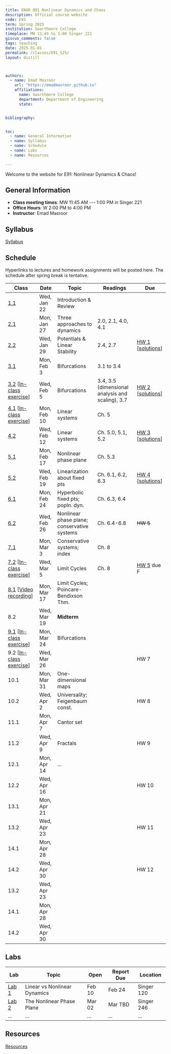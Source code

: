 ```yaml
---
title: ENGR 091 Nonlinear Dynamics and Chaos 
description: Official course website
code: E91
term: Spring 2025
institution: Swarthmore College
timeplace: MW 11:45 to 1:00 Singer 221
giscus_comments: false
tags: teaching 
date: 2025-01-01
permalink: /classes/E91_S25/
layout: distill



authors:
  - name: Emad Masroor
    url: "https://emadmasroor.github.io"
    affiliations:
      name: Swarthmore College
      department: Department of Engineering
      state: 


bibliography: 


toc:
  - name: General Information
  - name: Syllabus
  - name: Schedule
  - name: Labs
  - name: Resources

---
```


Welcome to the website for E91: Nonlinear Dynamics & Chaos!

## General Information

- **Class meeting times**: MW 11:45 AM --- 1:00 PM in Singer 221
- **Office Hours**: W 2:00 PM to 4:00 PM
- **Instructor**: Emad Masroor

## Syllabus

[Syllabus](E91-S25-Syllabus.pdf)

<object data="E91-S25-Syllabus.pdf" width="100%" height="500" type='application/pdf'></object>

## Schedule

Hyperlinks to lectures and homework assignments will be posted here. The schedule after spring break is tentative.

|   **Class**  |   **Date**     |   **Topic**                        |   **Readings**        |   **Due**  |
|--------------|----------------|------------------------------------|-----------------------|------------|
|   [1.1](Lecs/E91.S25.Lec1.pdf)        |   Wed, Jan 22  |   Introduction & Review            |                       |            |
|   [2.1](Lecs/E91.S25.Lec2.pdf)        |   Mon, Jan 27  |   Three approaches to dynamics     |   2.0, 2.1, 4.0, 4.1  |            |
|   [2.2](Lecs/E91.S25.Lec3.pdf)        |   Wed, Jan 29  |   Potentials & Linear Stability    |   2.4, 2.7            |   [HW 1](HW/HW1.pdf) [[solutions](HW/HW1Solutions.pdf)]     |
|   [3.1](Lecs/E91.S25.Lec4.pdf)        |   Mon, Feb 3   |   Bifurcations                     |   3.1 to 3.4               |            |
|   [3.2](Lecs/E91.S25.Lec5.pdf) [[In-class exercise](Exercises/Exercise1.pdf)]        |   Wed, Feb 5   |   Bifurcations                     |   3.4, 3.5 (dimensional analysis and scaling), 3.7               |   [HW 2](HW/HW2.pdf) [[solutions](HW/HW2Solutions.pdf)]     |
|   [4.1](Lecs/E91.S25.Lec6.pdf)  [[In-class exercise](Exercises/Exercise2.pdf)]              |   Mon, Feb 10  |   Linear systems                   |   Ch. 5               |            |
|   [4.2](Lecs/E91.S25.Lec7.pdf)        |   Wed, Feb 12  |   Linear systems                   |   Ch. 5.0, 5.1, 5.2               |   [HW 3](HW/HW3.pdf) [[solutions](HW/HW3Solutions.pdf)]     |
|   [5.1](Lecs/E91.S25.Lec8.pdf)        |   Mon, Feb 17  |   Nonlinear phase plane            |   Ch. 5.3               |            |
|   [5.2](Lecs/E91.S25.Lec9.pdf)        |   Wed, Feb 19  |   Linearization about fixed pts            |   Ch. 6.1, 6.2, 6.3               |   [HW 4](HW/HW4.pdf) [[solutions](HW/HW4Solutions.pdf)]     |
|   [6.1](Lecs/E91.S25.Lec10.pdf)       |   Mon, Feb 24  |   Hyperbolic fixed pts; popln. dyn.                     |   Ch. 6.3, 6.4               |            |
|   [6.2](Lecs/E91.S25.Lec11.pdf)       |   Wed, Feb 26  |   Nonlinear phase plane; conservative systems                     |   Ch. 6.4-6.8               |   ~~HW 5~~     |
|   [7.1](Lecs/E91.S25.Lec12.pdf)       |   Mon, Mar 3   |   Conservative systems; index                     |   Ch. 8               |            |
|   [7.2](Lecs/E91.S25.Lec13.pdf) [[In-class exercise](Exercises/Exercise3.pdf)]        |   Wed, Mar 5   |   Limit Cycles                     |   Ch. 8               |   [HW 5](HW/HW5.pdf) due F     |
|   [8.1](Lecs/E91.S25.Lec14.pdf) [[Video recording](https://swarthmore.zoom.us/rec/share/VO389Ska0hP74nANMcAKh9RGDLwob_t7RvvA3Hk9zKM0asa4DXU_WvbwDjh5i7Pq.dpFjv6eML18zBrXk?startTime=1741162454000)]     |   Mon, Mar 17  |   Limit Cycles; Poincare-Bendixson Thm.                |                       |            |
|   8.2        |   Wed, Mar 19  |   **Midterm**            |                       |     |
|   [9.1](Lecs/E91.S25.Lec15.pdf) [[In-class exercise](Exercises/Exercise4.pdf)]       |   Mon, Mar 24  |   Bifurcations                 |                       |            |
|   9.2 [[In-class exercise](Exercises/Exercise5.pdf)]        |   Wed, Mar 26  |                |                       |   HW 7     |
|   10.1       |   Mon, Mar 31  |   One-dimensional maps             |                       |            |
|   10.2       |   Wed, Apr 2   |   Universality; Feigenbaum const.  |                       |   HW 8     |
|   11.1       |   Mon, Apr 7   |   Cantor set                       |                       |            |
|   11.2       |   Wed, Apr 9   |   Fractals                         |                       |   HW 9     |
|   12.1       |   Mon, Apr 14  |   …                                |                       |            |
|   12.2       |   Wed, Apr 16  |                                    |                       |   HW 10    |
|   13.1       |   Mon, Apr 21  |                                    |                       |            |
|   13.2       |   Wed, Apr 23  |                                    |                       |   HW 11    |
|   14.1       |   Mon, Apr 28  |                                    |                       |            |
|   14.2       |   Wed, Apr 30  |                                    |                       |   HW 12    |
|   13.2       |   Wed, Apr 23  |                                    |                       |            |
|   14.1       |   Mon, Apr 28  |                                    |                       |            |
|   14.2       |   Wed, Apr 30  |                                    |                       |            |

## Labs

| Lab   | Topic                        | Open   | Report Due | Location   |
|-------|------------------------------|--------|------------|------------|
| [Lab 1](Labs/Lab1) | Linear vs Nonlinear Dynamics | Feb 10 | Feb 24     | Singer 120 |
| [Lab 2](Labs/Lab2) | The Nonlinear Phase Plane    | Mar 02 | Mar TBD    | Singer 246 |
| ... | ... | ... | ...    | ... |


## Resources

[Resources](Resources)


